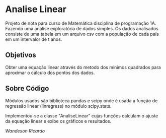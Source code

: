 # Analise Linear

Projeto de nota para curso de Matemática disciplina de programação 1A. Fazendo uma análise exploratória de dados simples. 
Os dados analisados consiste de uma tabela em um arquivo csv com a população de cada país em um intervalor de t anos.

## Objetivos

Obter uma equação linear através do metodo dos minimos quadrados para aproximar o cálculo
dos pontos dos dados.

## Sobre Código

Módulos usados são biblioteca pandas e scipy onde é usada a função de regressão linear (linregress)
no módulo scipy.stats.

Implementou-se a classe "AnaliseLinear" cujas funções calculam o ajuste da equação linear e exibe os gráficos e 
resultados.

_Wandeson Ricardo_
